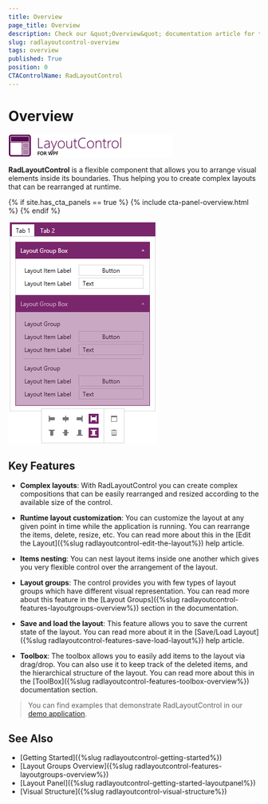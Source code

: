 ```yaml
---
title: Overview
page_title: Overview
description: Check our &quot;Overview&quot; documentation article for the RadLayoutControl {{ site.framework_name }} control.
slug: radlayoutcontrol-overview
tags: overview
published: True
position: 0
CTAControlName: RadLayoutControl
---
```


# Overview

![layoutcontrol image 01](images/layoutcontrol-overivew-01.png)

__RadLayoutControl__ is a flexible component that allows you to arrange visual elements inside its boundaries. Thus helping you to create complex layouts that can be rearranged at runtime.

{% if site.has_cta_panels == true %}
{% include cta-panel-overview.html %}
{% endif %}

![layoutcontrol image 02](images/layoutcontrol-overivew-02.png)

## Key Features

* __Complex layouts__: With RadLayoutControl you can create complex compositions that can be easily rearranged and resized according to the available size of the control.

* __Runtime layout customization__: You can customize the layout at any given point in time while the application is running. You can rearrange the items, delete, resize, etc. You can read more about this in the [Edit the Layout]({%slug radlayoutcontrol-edit-the-layout%}) help article.

* __Items nesting__: You can nest layout items inside one another which gives you very flexible control over the arrangement of the layout.

* __Layout groups__: The control provides you with few types of layout groups which have different visual representation. You can read more about this feature in the [Layout Groups]({%slug radlayoutcontrol-features-layoutgroups-overview%}) section in the documentation.

* __Save and load the layout__: This feature allows you to save the current state of the layout. You can read more about it in the [Save/Load Layout]({%slug radlayoutcontrol-features-save-load-layout%}) help article.

* __Toolbox__: The toolbox allows you to easily add items to the layout via drag/drop. You can also use it to keep track of the deleted items, and the hierarchical structure of the layout. You can read more about this in the [ToolBox]({%slug radlayoutcontrol-features-toolbox-overview%}) documentation section.

>You can find examples that demonstrate RadLayoutControl in our [demo application](https://demos.telerik.com/wpf/).

## See Also  
* [Getting Started]({%slug radlayoutcontrol-getting-started%})
* [Layout Groups Overview]({%slug radlayoutcontrol-features-layoutgroups-overview%})
* [Layout Panel]({%slug radlayoutcontrol-getting-started-layoutpanel%})
* [Visual Structure]({%slug radlayoutcontrol-visual-structure%})
